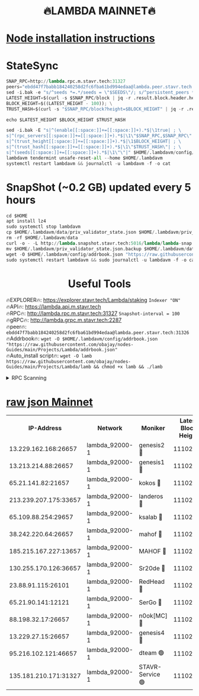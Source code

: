 <h1 align="center"> 🔥LAMBDA MAINNET🔥</h1>


[Node installation instructions](https://github.com/obajay/nodes-Guides/tree/main/Projects/Lambda)
=


# StateSync
```python
SNAP_RPC=http://lambda.rpc.m.stavr.tech:31327
peers="ebdd47f7babb184240258d2fc6fba61bd994edaa@lambda.peer.stavr.tech:31326" 
sed -i.bak -e "s/^seeds *=.*/seeds = \"$SEEDS\"/; s/^persistent_peers *=.*/persistent_peers = \"$PEERS\"/" $HOME/.lambdavm/config/config.toml
LATEST_HEIGHT=$(curl -s $SNAP_RPC/block | jq -r .result.block.header.height); \
BLOCK_HEIGHT=$((LATEST_HEIGHT - 100)); \
TRUST_HASH=$(curl -s "$SNAP_RPC/block?height=$BLOCK_HEIGHT" | jq -r .result.block_id.hash)

echo $LATEST_HEIGHT $BLOCK_HEIGHT $TRUST_HASH

sed -i.bak -E "s|^(enable[[:space:]]+=[[:space:]]+).*$|\1true| ; \
s|^(rpc_servers[[:space:]]+=[[:space:]]+).*$|\1\"$SNAP_RPC,$SNAP_RPC\"| ; \
s|^(trust_height[[:space:]]+=[[:space:]]+).*$|\1$BLOCK_HEIGHT| ; \
s|^(trust_hash[[:space:]]+=[[:space:]]+).*$|\1\"$TRUST_HASH\"| ; \
s|^(seeds[[:space:]]+=[[:space:]]+).*$|\1\"\"|" $HOME/.lambdavm/config/config.toml
lambdavm tendermint unsafe-reset-all --home $HOME/.lambdavm
systemctl restart lambdavm && journalctl -u lambdavm -f -o cat

```
# SnapShot (~0.2 GB) updated every 5 hours
```python
cd $HOME
apt install lz4
sudo systemctl stop lambdavm
cp $HOME/.lambdavm/data/priv_validator_state.json $HOME/.lambdavm/priv_validator_state.json.backup
rm -rf $HOME/.lambdavm/data
curl -o - -L http://lambda.snapshot.stavr.tech:5016/lambda/lambda-snap.tar.lz4 | lz4 -c -d - | tar -x -C $HOME/.lambdavm --strip-components 2
mv $HOME/.lambdavm/priv_validator_state.json.backup $HOME/.lambdavm/data/priv_validator_state.json
wget -O $HOME/.lambdavm/config/addrbook.json "https://raw.githubusercontent.com/obajay/nodes-Guides/main/Projects/Lambda/addrbook.json"
sudo systemctl restart lambdavm && sudo journalctl -u lambdavm -f -o cat
```
 <h1 align="center"> Useful Tools</h1>

🔥EXPLORER🔥:      https://explorer.stavr.tech/Lambda/staking	        `Indexer "ON"` \
🔥API🔥: 			 		 https://lambda.api.m.stavr.tech \
🔥RPC🔥:           http://lambda.rpc.m.stavr.tech:31327	              `Snapshot-interval = 100` \
🔥gRPC🔥:          http://lambda.grpc.m.stavr.tech:2287 \
🔥peer🔥:					 `ebdd47f7babb184240258d2fc6fba61bd994edaa@lambda.peer.stavr.tech:31326` \
🔥Addrbook🔥:    ```wget -O $HOME/.lambdavm/config/addrbook.json "https://raw.githubusercontent.com/obajay/nodes-Guides/main/Projects/Lambda/addrbook.json"``` \
🔥Auto_install script🔥: ```wget -O lamb https://raw.githubusercontent.com/obajay/nodes-Guides/main/Projects/Lambda/lamb && chmod +x lamb && ./lamb```


<details>
<summary>RPC Scanning</summary>

<h2 align="center"> We scan nodes in real time every 4 hours. And we provide the final result of RPC endpoints.
We cannot influence the operation of these nodes in any way. </h2>


```python
If Voting Power is higher than 0 --> then the Node is a validator of the network and may be subject to attack and be a potential threat to the chain.
```
```python
We marked such validators with a red symbol
```

</details>

[raw json Mainnet](https://rpc-check.lambm.stavr.tech/lambm/rpc-lambm-result.json)
=


<table><tr><th>IP-Address</th><th>Network</th><th>Moniker</th><th>Latest Block Height</th><th>Earliest Block Height</th><th>Catching Up</th><th>Tx Index</th><th>Voting Power</th><th>Scan Time</th></tr><tr><td>13.229.162.168:26657</td><td>lambda_92000-1</td><td>genesis2 🔴</td><td>11102763</td><td>1</td><td>False</td><td>on</td><td>16688940</td><td>2024-01-13T11:30:09.571738315UTC</td></tr><tr><td>13.213.214.88:26657</td><td>lambda_92000-1</td><td>genesis1 🔴</td><td>11102763</td><td>1</td><td>False</td><td>on</td><td>107835</td><td>2024-01-13T11:30:15.390036020UTC</td></tr><tr><td>65.21.141.82:21657</td><td>lambda_92000-1</td><td>kokos 🔴</td><td>11102764</td><td>7716001</td><td>False</td><td>off</td><td>546765</td><td>2024-01-13T11:30:17.763872969UTC</td></tr><tr><td>213.239.207.175:33657</td><td>lambda_92000-1</td><td>landeros 🔴</td><td>11102761</td><td>8136001</td><td>False</td><td>off</td><td>1394328</td><td>2024-01-13T11:30:02.587099116UTC</td></tr><tr><td>65.109.88.254:29657</td><td>lambda_92000-1</td><td>ksalab 🔴</td><td>11102766</td><td>8715001</td><td>False</td><td>on</td><td>507955</td><td>2024-01-13T11:30:20.923590134UTC</td></tr><tr><td>38.242.220.64:26657</td><td>lambda_92000-1</td><td>mahof 🔴</td><td>11102760</td><td>10131001</td><td>False</td><td>off</td><td>770350</td><td>2024-01-13T11:29:56.193551025UTC</td></tr><tr><td>185.215.167.227:13657</td><td>lambda_92000-1</td><td>MAHOF 🔴</td><td>11102763</td><td>10134001</td><td>False</td><td>on</td><td>2051510</td><td>2024-01-13T11:30:14.107284520UTC</td></tr><tr><td>130.255.170.126:36657</td><td>lambda_92000-1</td><td>Sr20de 🔴</td><td>11102761</td><td>10715001</td><td>False</td><td>off</td><td>675001</td><td>2024-01-13T11:30:03.113694076UTC</td></tr><tr><td>23.88.91.115:26101</td><td>lambda_92000-1</td><td>RedHead 🔴</td><td>11102761</td><td>11002761</td><td>False</td><td>off</td><td>553202</td><td>2024-01-13T11:30:03.422194388UTC</td></tr><tr><td>65.21.90.141:12121</td><td>lambda_92000-1</td><td>SerGo 🔴</td><td>11102766</td><td>11002766</td><td>False</td><td>off</td><td>10611861</td><td>2024-01-13T11:30:21.299471479UTC</td></tr><tr><td>88.198.32.17:26657</td><td>lambda_92000-1</td><td>n0ok[MC] 🔴</td><td>11102767</td><td>11002767</td><td>False</td><td>off</td><td>1578630</td><td>2024-01-13T11:30:24.360810326UTC</td></tr><tr><td>13.229.27.15:26657</td><td>lambda_92000-1</td><td>genesis4 🔴</td><td>11102763</td><td>11043001</td><td>False</td><td>on</td><td>9763079</td><td>2024-01-13T11:30:13.761510127UTC</td></tr><tr><td>95.216.102.121:46657</td><td>lambda_92000-1</td><td>dteam 🟢</td><td>11102765</td><td>11090601</td><td>False</td><td>off</td><td>0</td><td>2024-01-13T11:30:20.535654297UTC</td></tr><tr><td>135.181.210.171:31327</td><td>lambda_92000-1</td><td>STAVR-Service 🟢</td><td>11102765</td><td>11099001</td><td>False</td><td>on</td><td>0</td><td>2024-01-13T11:30:20.164993729UTC</td></tr></table>
